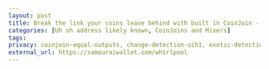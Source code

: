 ```yaml
---
layout: post
title: Break the link your coins leave behind with built in CoinJoin - Whirlpool
categories: [Uh oh address likely known, CoinJoins and Mixers]
tags: 
privacy: coinjoin-equal-outputs, change-detection-uih1, exotic-detection-uih2, self-transfer, change-detection-script-types, change-detection-precision, internal-address-reuse
external_url: https://samouraiwallet.com/whirlpool
---
```


